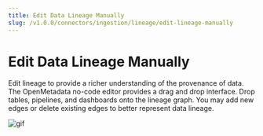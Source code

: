 ```yaml
---
title: Edit Data Lineage Manually
slug: /v1.0.0/connectors/ingestion/lineage/edit-lineage-manually
---
```


# Edit Data Lineage Manually

Edit lineage to provide a richer understanding of the provenance of data. The OpenMetadata no-code editor provides a drag and drop interface. Drop tables, pipelines, and dashboards onto the lineage graph. You may add new edges or delete existing edges to better represent data lineage.

![gif](/images/v1.0.0/features/ingestion/lineage/edit-lineage-manually.gif)
